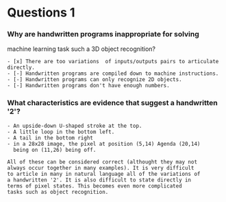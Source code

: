 Questions 1
===========

### Why are handwritten programs inappropriate for solving
machine learning task such a 3D object recognition?

```
- [x] There are too variations  of inputs/outputs pairs to articulate directly.
- [-] Handwritten programs are compiled down to machine instructions.
- [-] Handwritten programs can only recognize 2D objects.
- [-] Handwritten programs don't have enough numbers.
```

### What characteristics are evidence that suggest a handwritten '2'?

```
- An upside-down U-shaped stroke at the top.
- A little loop in the bottom left.
- A tail in the bottom right
- in a 28x28 image, the pixel at position (5,14) Agenda (20,14)
  being on (11,26) being off.
```

```
All of these can be considered correct (althought they may not
always occur together in many examples). It is very difficult
to article in many in natural language all of the variations of
a handwritten '2'. It is also difficult to state directly in
terms of pixel states. This becomes even more complicated
tasks such as object recognition.
```
